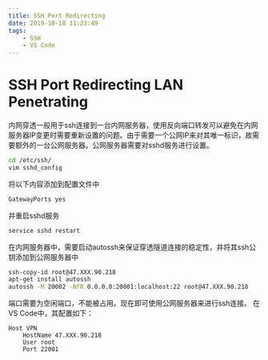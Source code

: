 ```yaml
---
title: SSH Port Redirecting
date: 2019-10-18 11:23:49
tags: 
    - SSH
    - VS Code
---
```

# SSH Port Redirecting LAN Penetrating
内网穿透一般用于ssh连接到一台内网服务器，使用反向端口转发可以避免在内网服务器IP变更时需要重新设置的问题。由于需要一个公网IP来对其唯一标识，故需要额外的一台公网服务器。公网服务器需要对sshd服务进行设置。

```bash
cd /etc/ssh/
vim sshd_config
```
将以下内容添加到配置文件中
```bash
GatewayPorts yes
```
并重启sshd服务
```bash
service sshd restart
```
在内网服务器中，需要启动autossh来保证穿透隧道连接的稳定性，并将其ssh公钥添加到公网服务器中
```bash
ssh-copy-id root@47.XXX.90.218
apt-get install autossh
autossh -M 20002 -NfR 0.0.0.0:20001:localhost:22 root@47.XXX.90.218
```
端口需要为空闲端口，不能被占用。现在即可使用公网服务器来进行ssh连接。
在VS Code中，其配置如下：
```text
Host VPN
    HostName 47.XXX.90.218
    User root
    Port 22001
```